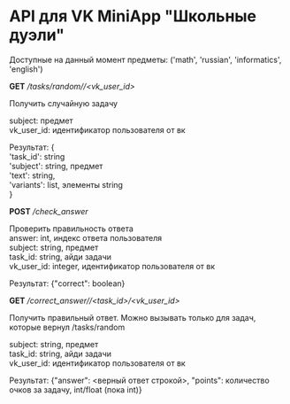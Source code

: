 # API для VK MiniApp "Школьные дуэли"

Доступные на данный момент предметы: ('math', 'russian', 'informatics', 'english')

**GET** */tasks/random/<subject>/<vk_user_id>*

Получить случайную задачу

subject: предмет <br/>
vk_user_id: идентификатор пользователя от вк <br/>

Результат: { <br/>
            'task_id': string <br/>
            'subject': string, предмет <br/>
            'text': string, <br/>
            'variants': list, элементы string <br/>
        } <br/>


**POST** */check_answer*

Проверить правильность ответа <br />
answer: int, индекс ответа пользователя <br />
subject: string, предмет <br />
task_id: string, айди задачи <br />
vk_user_id: integer, идентификатор пользователя от вк <br/>

Результат: {"correct": boolean}


**GET** */correct_answer/<subject>/<task_id>/<vk_user_id>*

Получить правильный ответ. Можно вызывать только для задач, которые вернул /tasks/random

subject: string, предмет <br/>
task_id: string, айди задачи <br/>
vk_user_id: идентификатор пользователя от вк

Результат: {"answer": <верный ответ строкой>, "points": количество очков за задачу, int/float (пока int)}
